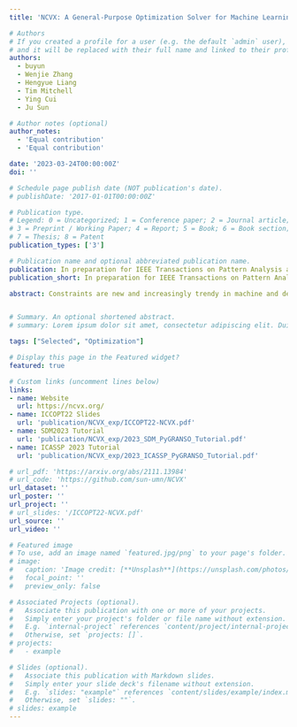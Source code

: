```yaml
---
title: 'NCVX: A General-Purpose Optimization Solver for Machine Learning, and Practical Techniques'

# Authors
# If you created a profile for a user (e.g. the default `admin` user), write the username (folder name) here
# and it will be replaced with their full name and linked to their profile.
authors:
  - buyun
  - Wenjie Zhang
  - Hengyue Liang
  - Tim Mitchell
  - Ying Cui
  - Ju Sun

# Author notes (optional)
author_notes:
  - 'Equal contribution'
  - 'Equal contribution'

date: '2023-03-24T00:00:00Z'
doi: ''

# Schedule page publish date (NOT publication's date).
# publishDate: '2017-01-01T00:00:00Z'

# Publication type.
# Legend: 0 = Uncategorized; 1 = Conference paper; 2 = Journal article;
# 3 = Preprint / Working Paper; 4 = Report; 5 = Book; 6 = Book section;
# 7 = Thesis; 8 = Patent
publication_types: ['3']

# Publication name and optional abbreviated publication name.
publication: In preparation for IEEE Transactions on Pattern Analysis and Machine Intelligence (TPAMI)
publication_short: In preparation for IEEE Transactions on Pattern Analysis and Machine Intelligence (TPAMI)

abstract: Constraints are new and increasingly trendy in machine and deep learning, stimulated by, e.g., neuro-symbolic AI that tries to incorporate knowledge and reasoning, scientific applications that need to respect physical laws and constraints, and trustworthy AI that performs robust optimization over complicated perturbation sets. However, optimization expertise is necessary to reliably solve such problems. In practice, people usually try to avoid complicated constraints, and if constraints cannot be avoided, people may use naive methods to handle constraints. To lower the technical barrier for constrained machine and deep learning, we introduced our software package called NCVX, whose initial release contains the solver PyGRANSO, a PyTorch-enabled port of GRANSO incorporating auto-differentiation, GPU acceleration, tensor input, and support for new QP solvers. This software package is the first of its kind to solve deep learning problems with highly nontrivial, usually nonsmooth, constraints. We show on a wide variety of constrained machine and deep learning problems that our NCVX PyGRANSO is powerful enough to deal with any complicated constraints, which even involves neural networks. We also provided practical techniques such as reparameterization, constraints folding and problem rescaling to speed up convergence of NCVX PyGRANSO.


# Summary. An optional shortened abstract.
# summary: Lorem ipsum dolor sit amet, consectetur adipiscing elit. Duis posuere tellus ac convallis placerat. Proin tincidunt magna sed ex sollicitudin condimentum.

tags: ["Selected", "Optimization"]

# Display this page in the Featured widget?
featured: true

# Custom links (uncomment lines below)
links:
- name: Website
  url: https://ncvx.org/
- name: ICCOPT22 Slides
  url: 'publication/NCVX_exp/ICCOPT22-NCVX.pdf'
- name: SDM2023 Tutorial
  url: 'publication/NCVX_exp/2023_SDM_PyGRANSO_Tutorial.pdf'
- name: ICASSP 2023 Tutorial
  url: 'publication/NCVX_exp/2023_ICASSP_PyGRANSO_Tutorial.pdf'

# url_pdf: 'https://arxiv.org/abs/2111.13984'
# url_code: 'https://github.com/sun-umn/NCVX'
url_dataset: ''
url_poster: ''
url_project: ''
# url_slides: '/ICCOPT22-NCVX.pdf'
url_source: ''
url_video: ''

# Featured image
# To use, add an image named `featured.jpg/png` to your page's folder.
# image:
#   caption: 'Image credit: [**Unsplash**](https://unsplash.com/photos/pLCdAaMFLTE)'
#   focal_point: ''
#   preview_only: false

# Associated Projects (optional).
#   Associate this publication with one or more of your projects.
#   Simply enter your project's folder or file name without extension.
#   E.g. `internal-project` references `content/project/internal-project/index.md`.
#   Otherwise, set `projects: []`.
# projects:
#   - example

# Slides (optional).
#   Associate this publication with Markdown slides.
#   Simply enter your slide deck's filename without extension.
#   E.g. `slides: "example"` references `content/slides/example/index.md`.
#   Otherwise, set `slides: ""`.
# slides: example
---
```


<!-- {{% callout note %}}
Click the _Cite_ button above to demo the feature to enable visitors to import publication metadata into their reference management software.
{{% /callout %}}

{{% callout note %}}
Create your slides in Markdown - click the _Slides_ button to check out the example.
{{% /callout %}}

Supplementary notes can be added here, including [code, math, and images](https://wowchemy.com/docs/writing-markdown-latex/). -->
